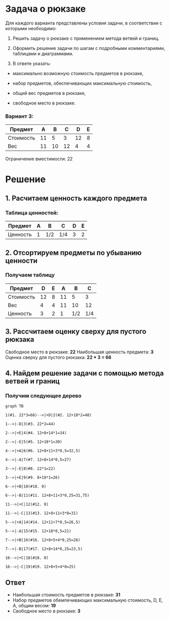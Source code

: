 # Задача о рюкзаке

Для каждого варианта представлены условия задачи, в соответствии с которыми необходимо:

1. Решить задачу о рюкзаке с применением метода ветвей и границ.

2. Оформить решение задачи по шагам с подробными комментариями, таблицами и диаграммами.

3. В ответе указать:
- максимально возможную стоимость предметов в рюкзаке,

- набор предметов, обеспечивающих максимальную стоимость,

- общий вес предметов в рюкзаке,

- свободное место в рюкзаке.
### Вариант 3:

| Предмет  | A  | B | C | D  | E |
|----------|----|---|---|----|---|
| Стоимость| 11 | 5 | 3 | 12 | 8 |
|    Вес   | 11 | 10| 12| 4  | 4 |

Ограничение вместимости: 22
# Решение

## 1. Расчитаем ценность каждого предмета

### Таблица ценностей:


| Предмет  | A |  B  |  C  | D | E |
|----------|---|-----|-----|---|---|
| Ценность | 1 | 1/2 | 1/4 | 3 | 2 |

  

## 2. Отсортируем предметы по убыванию ценности

### Получаем  таблицу

| Предмет  | D  | E | A  |  B  |  C  |
|----------|----|---|----|-----|-----|
| Стоимость| 12 | 8 | 11 | 5   | 3   |
|    Вес   | 4  | 4 | 11 | 10  | 12  |
| Ценность | 3  | 2 | 1  | 1/2 | 1/4 |
  

## 3. Рассчитаем оценку сверху для пустого рюкзака

Свободное место в рюкзаке: **22**
Наибольшая ценность предмета: **3**
Оценка сверху для пустого рюкзака: **22 * 3 = 66**

## 4. Найдем решение задачи с помощью метода ветвей и границ

### Получим следующее дерево
```mermaid
graph TB

1(#1. 22*3=66)-->|+D|2(#2. 12+18*2=48)

1-->|-D|3(#3. 22*2=44)

2-->|+E|4(#4. 12+8+14*1=34)

2-->|-E|5(#5. 12+18*1=30)

4-->|+A|6(#6. 12+8+11+3*0,5=32,5)

4-->|-A|7(#7. 12+8+14*0,5=27)

3-->|-E|8(#8. 22*1=22)

3-->|+E|9(#9. 8+18*1=26)

6-->|+B|10(#10. 0)

6-->|-B|11(#11. 12+8+11+3*0,25=31,75)

11-->|+C|12(#12. 0)

11-->|-C|13(#13. 12+8+11+3*0=31)

5-->|+A|14(#14. 12+11+7*0,5=26,5)

5-->|-A|15(#15. 12+18*0,5=21)

7-->|+B|16(#16. 12+8+5+4*0,25=26)

7-->|-B|17(#17. 12+8+14*0,25=23,5)

16-->|+C|18(#18. 0)

16-->|-C|19(#19. 12+8+5+4*0=25)

```
## Ответ
 - Наибольшая стоимость предметов в рюкзаке: **31**
 - Набор предметов обемпечивающих максимальную стоимость, D, E, A, общим весом: **19**
 - Свободное место в рюкзаке: **3**

